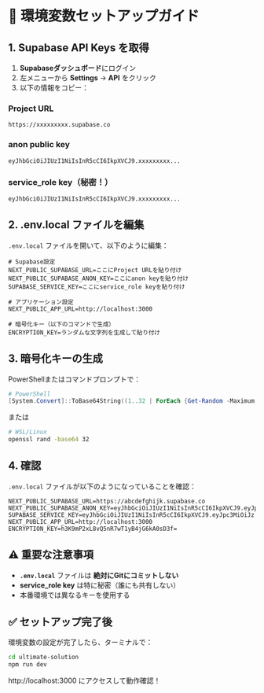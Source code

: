 # 🔑 環境変数セットアップガイド

## 1. Supabase API Keys を取得

1. **Supabaseダッシュボード**にログイン
2. 左メニューから **Settings** → **API** をクリック
3. 以下の情報をコピー：

### Project URL
```
https://xxxxxxxxx.supabase.co
```

### anon public key
```
eyJhbGciOiJIUzI1NiIsInR5cCI6IkpXVCJ9.xxxxxxxxx...
```

### service_role key（秘密！）
```
eyJhbGciOiJIUzI1NiIsInR5cCI6IkpXVCJ9.xxxxxxxxx...
```

## 2. .env.local ファイルを編集

`.env.local` ファイルを開いて、以下のように編集：

```env
# Supabase設定
NEXT_PUBLIC_SUPABASE_URL=ここにProject URLを貼り付け
NEXT_PUBLIC_SUPABASE_ANON_KEY=ここにanon keyを貼り付け
SUPABASE_SERVICE_KEY=ここにservice_role keyを貼り付け

# アプリケーション設定
NEXT_PUBLIC_APP_URL=http://localhost:3000

# 暗号化キー（以下のコマンドで生成）
ENCRYPTION_KEY=ランダムな文字列を生成して貼り付け
```

## 3. 暗号化キーの生成

PowerShellまたはコマンドプロンプトで：

```powershell
# PowerShell
[System.Convert]::ToBase64String((1..32 | ForEach {Get-Random -Maximum 256}))
```

または

```bash
# WSL/Linux
openssl rand -base64 32
```

## 4. 確認

`.env.local` ファイルが以下のようになっていることを確認：

```env
NEXT_PUBLIC_SUPABASE_URL=https://abcdefghijk.supabase.co
NEXT_PUBLIC_SUPABASE_ANON_KEY=eyJhbGciOiJIUzI1NiIsInR5cCI6IkpXVCJ9.eyJpc3MiOiJz...
SUPABASE_SERVICE_KEY=eyJhbGciOiJIUzI1NiIsInR5cCI6IkpXVCJ9.eyJpc3MiOiJz...
NEXT_PUBLIC_APP_URL=http://localhost:3000
ENCRYPTION_KEY=h3K9mP2xL8vQ5nR7wT1yB4jG6kA0sD3f=
```

## ⚠️ 重要な注意事項

- **`.env.local`** ファイルは **絶対にGitにコミットしない**
- **service_role key** は特に秘密（誰にも共有しない）
- 本番環境では異なるキーを使用する

## ✅ セットアップ完了後

環境変数の設定が完了したら、ターミナルで：

```bash
cd ultimate-solution
npm run dev
```

http://localhost:3000 にアクセスして動作確認！